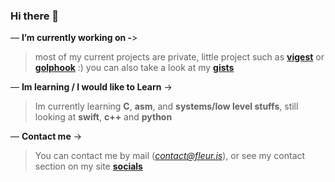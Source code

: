 ### Hi there 👋

— **I’m currently working on -**>
> most of my current projects are private, little project such as **[vigest](https://github.com/withs/vigest)** or **[golphook](https://github.com/golphook/)** :) you can also take a look at my **[gists](https://gist.github.com/withs)** 

— **Im learning / I would like to Learn** ->
> Im currently learning **C**, **asm**, and **systems/low level stuffs**, still looking at **swift**, **c++** and **python**

— **Contact me** ->
> You can contact me by mail (*contact@fleur.is*), or see my contact section on my site **[socials](https://fleur.is)**
